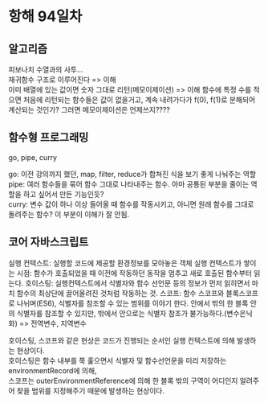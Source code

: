 # 항해 94일차

## 알고리즘

피보나치 수열과의 사투...  
재귀함수 구조로 이루어진다 => 이해  
이미 배열에 있는 값이면 숫자 그대로 리턴(메모이제이션) => 이해
함수에 특정 수를 적으면 처음에 리턴되는 함수들은 값이 없을거고, 계속 내려가다가 f(0), f(1)로 분해되어 계산되는 것인가? 그러면 메모이제이션은 언제쓰지????

## 함수형 프로그래밍

go, pipe, curry

go: 이전 강의까지 했던, map, filter, reduce가 합쳐진 식을 보기 좋게 나눠주는 역할  
pipe: 여러 함수들을 묶어 함수 그대로 나타내주는 함수. 아마 공통된 부분을 줄이는 역할을 하고 싶어서 만든 기능인듯?  
curry: 변수 값이 하나 이상 들어올 때 함수를 작동시키고, 아니면 원래 함수를 그대로 돌려주는 함수? 이 부분이 이해가 잘 안됨.

## 코어 자바스크립트

실행 컨텍스트: 실행할 코드에 제공할 환경정보를 모아놓은 객체
실행 컨텍스트가 쌓이는 시점: 함수가 호출되었을 때 이전에 작동하던 동작을 멈추고 새로 호출된 함수부터 읽는다.
호이스팅: 실행컨텍스트에서 식별자와 함수 선언문 등의 정보가 먼저 읽히면서 마치 함수의 최상단에 끌어올려진 것처럼 작동하는 것.
스코프: 함수 스코프와 블록스코프로 나뉘며(ES6), 식별자를 참조할 수 있는 범위를 이야기 한다. 안에서 밖의 한 블록 안의 식별자를 참조할 수 있지만, 밖에서 안으로는 식별자 참조가 불가능하다.(변수은닉화) => 전역변수, 지역변수

호이스팅, 스코프와 같은 현상은 코드가 진행되는 순서인 실행 컨텍스트에 의해 발생하는 현상이다.  
호이스팅은 함수 내부를 쭉 훑으면서 식별자 및 함수선언문을 미리 저장하는 environmentRecord에 의해,  
스코프는 outerEnvironmentReference에 의해 한 블록 밖의 구역이 어디인지 알려주어 찾을 범위를 지정해주기 때문에 발생하는 현상이다.
